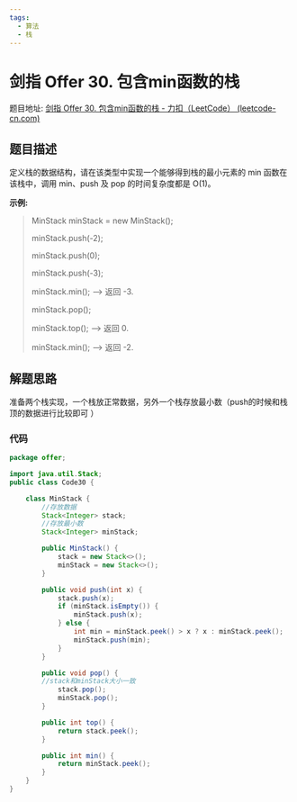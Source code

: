 ```yaml
---
tags:
  - 算法
  - 栈
---
```


# 剑指 Offer 30. 包含min函数的栈

题目地址: [剑指 Offer 30. 包含min函数的栈 - 力扣（LeetCode） (leetcode-cn.com)](https://leetcode-cn.com/problems/bao-han-minhan-shu-de-zhan-lcof/)

## 题目描述

定义栈的数据结构，请在该类型中实现一个能够得到栈的最小元素的 min 函数在该栈中，调用 min、push 及 pop 的时间复杂度都是 O(1)。

**示例:**

>  MinStack minStack = new MinStack();
>
> minStack.push(-2);
>
> minStack.push(0);
>
> minStack.push(-3);
>
> minStack.min();   --> 返回 -3.
>
> minStack.pop();
>
> minStack.top();      --> 返回 0.
>
> minStack.min();   --> 返回 -2.


## 解题思路

准备两个栈实现，一个栈放正常数据，另外一个栈存放最小数（push的时候和栈顶的数据进行比较即可 ）

### 代码

```java
package offer;

import java.util.Stack;
public class Code30 {

    class MinStack {
        //存放数据
        Stack<Integer> stack;
        //存放最小数
        Stack<Integer> minStack;

        public MinStack() {
            stack = new Stack<>();
            minStack = new Stack<>();
        }

        public void push(int x) {
            stack.push(x);
            if (minStack.isEmpty()) {
                minStack.push(x);
            } else {
                int min = minStack.peek() > x ? x : minStack.peek();
                minStack.push(min);
            }
        }

        public void pop() {
		//stack和minStack大小一致
            stack.pop();
            minStack.pop();
        }

        public int top() {
            return stack.peek();
        }

        public int min() {
            return minStack.peek();
        }
    }
}
```